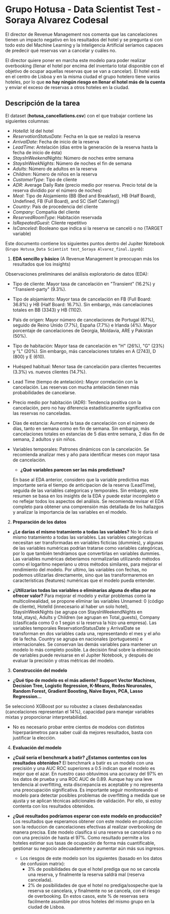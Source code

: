 # Grupo Hotusa - Data Scientist Test - Soraya Alvarez Codesal

El director de Revenue Management nos comenta que las cancelaciones tienen un impacto negativo en los resultados del hotel y se pregunta si con todo esto del Machine Learning y la Inteligencia Artificial seríamos capaces de predecir qué reservas van a cancelar y cuáles no. 

El director quiere poner en marcha este modelo para poder realizar overbooking (llenar el hotel por encima del inventario total disponible con el objetivo de ocupar aquellas reservas que se van a cancelar). El hotel está en el centro de Lisboa y en la misma ciudad el grupo hotelero tiene varios hoteles, por lo que **no hay ningún riesgo en llenar el hotel más de la cuenta** y enviar el exceso de reservas a otros hoteles en la ciudad.

## Descripción de la tarea

El dataset (**hotusa_cancellations.csv**) con el que trabajar contiene las siguientes columnas:
- *HotelId*: Id del hotel
- *ReservationStatusDate*: Fecha en la que se realizó la reserva
- *ArrivalDate*: Fecha de inicio de la reserva
- *LeadTime*: Antelación (días entre la generación de la reserva hasta la fecha de inicio de ésta)
- *StaysInWeekendNights*: Número de noches entre semana
- *StaysInWeekNights*: Número de noches el fin de semana
- *Adults*: Número de adultos en la reserva
- *Children*: Número de niños en la reserva
- *CustomerType*: Tipo de cliente
- *ADR*: Average Daily Rate (precio medio por reserva. Precio total de la reserva dividido por el número de noches)
- *Meal*: Tipo de Alojamiento (BB (Bed and Breakfast), HB (Half Board), Undefined, FB (Full Board), and SC (Self Catering))
- *Country*: País de procedencia del cliente
- *Company*: Compañía del cliente
- *ReservedRoomType*: Habitación reservada
- *IsRepeatedGuest*: Cliente repetitivo
- *IsCanceled*: Booleano que indica si la reserva se canceló o no (TARGET variable)

Este documento contiene los siguientes puntos dentro del Jupiter Notebook (`Grupo Hotusa_Data Scientist test_Soraya Alvarez_final.ipynb`):
1. **EDA sencillo y básico** (A Revenue Management le preocupan más los resultados que los insights)

Observaciones preliminares del análisis exploratorio de datos (EDA):

- Tipo de cliente: Mayor tasa de cancelación en "Transient" (16.2%) y "Transient-party" (9.3%).
- Tipo de alojamiento: Mayor tasa de cancelación en FB (Full Board: 36.8%) y HB (Half Board: 16.7%). Sin embargo, más cancelaciones totales en BB (3343) y HB (1102).
- País de origen: Mayor número de cancelaciones de Portugal (67%), seguido de Reino Unido (7.7%), España (7.7%) e Irlanda (4%). Mayor porcentaje de cancelaciones de Georgia, Moldavia, ARE y Pakistán (50%).
- Tipo de habitación: Mayor tasa de cancelación en "H" (26%), "G" (23%) y "L" (20%). Sin embargo, más cancelaciones totales en A (2743), D (800) y E (610).
- Huésped habitual: Menor tasa de cancelación para clientes frecuentes (3.3%) vs. nuevos clientes (14.7%).
- Lead Time (tiempo de antelación): Mayor correlación con la cancelación. Las reservas con mucha antelación tienen más probabilidades de cancelarse.
- Precio medio por habitación (ADR): Tendencia positiva con la cancelación, pero no hay diferencia estadísticamente significativa con las reservas no canceladas.
- Días de estancia: Aumenta la tasa de cancelación con el número de días, tanto en semana como en fin de semana. Sin embargo, más cancelaciones totales en estancias de 5 días entre semana, 2 días fin de semana, 2 adultos y sin niños.
- Variables temporales: Patrones dinámicos con la cancelación. Se recomienda analizar mes y año para identificar meses con mayor tasa de cancelación.
   
  * **¿Qué variables parecen ser las más predictivas?**
    
  En base al EDA anterior, considero que la variable predictiva mas importante seria el tiempo de anticipacion de la reserva (LeadTime), seguida de las variables categoricas y temporales. Sin embargo, este resumen se basa en los insights de la EDA y puede estar incompleto o no reflejar todos los aspectos del análisis. Se recomienda revisar el EDA completo para obtener una comprensión más detallada de los hallazgos y analizar la importancia de las variables en el modelo.

2. **Preparación de los datos**
  * **¿Le darías el mismo tratamiento a todas las variables?**
    No le daría el mismo tratamiento a todas las variables. Las variables categóricas necesitan ser transformadas en variables ficticias (dummies), y algunas de las variables numéricas podrían tratarse como variables categóricas, por lo que también tendríamos que convertirlas en variables dummies. Las variables numéricas deberíamos normalizarlas utilizando métodos como el logaritmo neperiano u otros métodos similares, para mejorar el rendimiento del modelo. Por ultimo, las variables con fechas, no podemos utilizarlas directamente, sino que las transformaremos en características (features) numéricas que el modelo pueda entender.
  
  * **¿Utilizarías todas las variables o eliminarías alguna de ellas por no ofrecer valor?**
  Para mejorar el modelo y evitar problemas como la multicolinealidad, se propone eliminar las variables Unnamed: 0 (código de cliente), HotelId (innecesario al haber un solo hotel), StaysInWeekNights (se agrupa con StaysInWeekendNights en total_stays), Adults y Children (se agrupan en Total_guests), Company (clasificada como 0 o 1 según si la reserva la hizo una empresa). Las variables temporales ReservationStatusDate y ArrivalDate se transforman en dos variables cada una, representando el mes y el año de la fecha. Country se agrupa en nacionales (portugueses) e internacionales. Se conservan las demás variables para mantener un modelo lo más completo posible. La decisión final sobre la eliminación de variables puede revisarse en el Jupiter Notebook, y después de evaluar la precisión y otras métricas del modelo.

3. **Construcción del modelo**
  * **¿Qué tipo de modelo es el más adiente? Support Vector Machines, Decision Tree, Logistic Regression, K-Means, Redes Neuronales, Random Forest, Gradient Boosting, Naive Bayes, PCA, Lasso Regression...**
    
  Se seleccionó XGBoost por su robustez a clases desbalanceadas (cancelaciones representan el 14%), capacidad para manejar variables mixtas y proporcionar interpretabilidad.
  
  * No es necesario probar entre cientos de modelos con distintos hiperparámetros para saber cuál da mejores resultados, basta con justificar la elección.
  
4. **Evaluación del modelo**
  * **¿Cuál sería el benchmark a batir? ¿Estamos contentos con los resultados obtenidos?**
  El benchmark a batir es un modelo con una precisión y una AUC ROC superiores a 0.5 indican que el modelo es mejor que el azar. En nuestro caso obtuvimos una accuracy del 97% en los datos de prueba y una ROC AUC de 0.89. Aunque hay una leve tendencia al overfitting, esta discrepancia es aceptable y no representa una preocupación significativa. Es importante seguir monitoreando el modelo para detectar posibles problemas de overfitting a medida que se ajusta y se aplican técnicas adicionales de validación. Por ello, si estoy contenta con los resultados obtenidos.
    
  * **¿Qué resultados podríamos esperar con este modelo en producción?**
    Los resultados que esperamos obtener con este modelo en produccion son la reduccion de cancelaciones efectivas al realizar overbooking de manera precisa. Este modelo clasifica si una reserva se cancelará o no con una precisión de hasta el 97%. Como resultado permite a los hoteles estimar sus tasas de ocupación de forma más cuantificable, gestionar su negocio adecuadamente y aumentar aún más sus ingresos.

    - Los riesgos de este modelo son los siguientes (basado en los datos de confusion matrix):
        - 3% de posibilidades de que el hotel prediga que no se cancela una reserva, y finalmente la reserva saldrá mal (reserva cancelada).
        - 2% de posibilidades de que el hotel no prediga/sospeche que la reserva se cancelara, y finalmente no se cancela, con el riesgo de overbooking. En estos casos, este % de reservas sera facilmente asumible por otros hoteles del mismo grupo en la ciudad de Lisboa.
